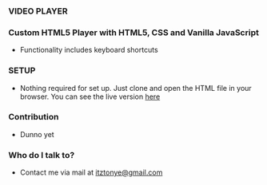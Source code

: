 ### VIDEO PLAYER

### Custom HTML5 Player with HTML5, CSS and Vanilla JavaScript ###

* Functionality includes keyboard shortcuts

### SETUP ###

* Nothing required for set up. Just clone and open the HTML file in your browser. You can see the live version [here](https://psybuglite.github.io/video)

### Contribution ###

* Dunno yet

### Who do I talk to? ###

* Contact me via mail at itztonye@gmail.com
